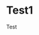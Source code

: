 <html>
 <title> HTML Reference </title>
 <body>
  <h1> Test1 </h1>
   <p> Test </p>
 </body>
</html>
